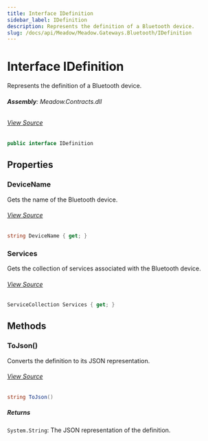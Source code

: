 ```yaml
---
title: Interface IDefinition
sidebar_label: IDefinition
description: Represents the definition of a Bluetooth device.
slug: /docs/api/Meadow/Meadow.Gateways.Bluetooth/IDefinition
---
```

# Interface IDefinition
Represents the definition of a Bluetooth device.

###### **Assembly**: Meadow.Contracts.dll
###### [View Source](https://github.com/WildernessLabs/Meadow.Contracts.git/blob/develop/Source/Meadow.Contracts/Gateways/Bluetooth/IDefinition.cs#L6)
```csharp title="Declaration"
public interface IDefinition
```
## Properties
### DeviceName
Gets the name of the Bluetooth device.
###### [View Source](https://github.com/WildernessLabs/Meadow.Contracts.git/blob/develop/Source/Meadow.Contracts/Gateways/Bluetooth/IDefinition.cs#L11)
```csharp title="Declaration"
string DeviceName { get; }
```
### Services
Gets the collection of services associated with the Bluetooth device.
###### [View Source](https://github.com/WildernessLabs/Meadow.Contracts.git/blob/develop/Source/Meadow.Contracts/Gateways/Bluetooth/IDefinition.cs#L16)
```csharp title="Declaration"
ServiceCollection Services { get; }
```
## Methods
### ToJson()
Converts the definition to its JSON representation.
###### [View Source](https://github.com/WildernessLabs/Meadow.Contracts.git/blob/develop/Source/Meadow.Contracts/Gateways/Bluetooth/IDefinition.cs#L22)
```csharp title="Declaration"
string ToJson()
```

##### Returns

`System.String`: The JSON representation of the definition.
